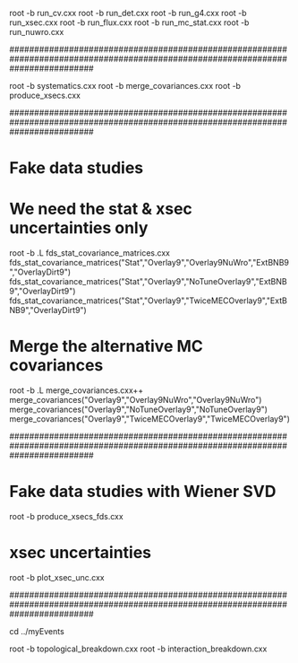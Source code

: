 root -b run_cv.cxx
root -b run_det.cxx
root -b run_g4.cxx
root -b run_xsec.cxx
root -b run_flux.cxx
root -b run_mc_stat.cxx
root -b run_nuwro.cxx

#################################################################################################################################

root -b systematics.cxx
root -b merge_covariances.cxx
root -b produce_xsecs.cxx

#################################################################################################################################

# Fake data studies

# We need the stat & xsec uncertainties only

root -b
.L fds_stat_covariance_matrices.cxx
fds_stat_covariance_matrices("Stat","Overlay9","Overlay9NuWro","ExtBNB9","OverlayDirt9")
fds_stat_covariance_matrices("Stat","Overlay9","NoTuneOverlay9","ExtBNB9","OverlayDirt9")
fds_stat_covariance_matrices("Stat","Overlay9","TwiceMECOverlay9","ExtBNB9","OverlayDirt9")

# Merge the alternative MC covariances
root -b
.L merge_covariances.cxx++
merge_covariances("Overlay9","Overlay9NuWro","Overlay9NuWro")
merge_covariances("Overlay9","NoTuneOverlay9","NoTuneOverlay9")
merge_covariances("Overlay9","TwiceMECOverlay9","TwiceMECOverlay9") 

#################################################################################################################################

# Fake data studies with Wiener SVD
root -b produce_xsecs_fds.cxx

# xsec uncertainties
root -b plot_xsec_unc.cxx

#################################################################################################################################

cd ../myEvents

root -b topological_breakdown.cxx
root -b interaction_breakdown.cxx

